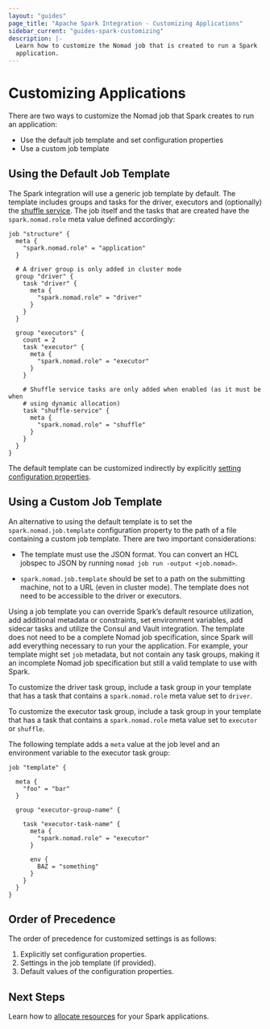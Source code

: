 ```yaml
---
layout: "guides"
page_title: "Apache Spark Integration - Customizing Applications"
sidebar_current: "guides-spark-customizing"
description: |-
  Learn how to customize the Nomad job that is created to run a Spark 
  application.
---
```


# Customizing Applications

There are two ways to customize the Nomad job that Spark creates to run an 
application:

 - Use the default job template and set configuration properties
 - Use a custom job template

## Using the Default Job Template

The Spark integration will use a generic job template by default. The template 
includes groups and tasks for the driver, executors and (optionally) the 
[shuffle service](/guides/spark/dynamic.html). The job itself and the tasks that
 are created have the `spark.nomad.role` meta value defined accordingly:

```hcl
job "structure" {
  meta {
    "spark.nomad.role" = "application"
  }

  # A driver group is only added in cluster mode
  group "driver" {
    task "driver" {
      meta {
        "spark.nomad.role" = "driver"
      }
    }
  }

  group "executors" {
    count = 2
    task "executor" {
      meta {
        "spark.nomad.role" = "executor"
      }
    }

    # Shuffle service tasks are only added when enabled (as it must be when 
    # using dynamic allocation)
    task "shuffle-service" {
      meta {
        "spark.nomad.role" = "shuffle"
      }
    }
  }
}
```

The default template can be customized indirectly by explicitly [setting 
configuration properties](/guides/spark/configuration.html).

## Using a Custom Job Template

An alternative to using the default template is to set the 
`spark.nomad.job.template` configuration property to the path of a file 
containing a custom job template. There are two important considerations:

  * The template must use the JSON format. You can convert an HCL jobspec to 
  JSON by running `nomad job run -output <job.nomad>`.

  * `spark.nomad.job.template` should be set to a path on the submitting 
  machine, not to a URL (even in cluster mode). The template does not need to 
  be accessible to the driver or executors.

Using a job template you can override Spark’s default resource utilization, add 
additional metadata or constraints, set environment variables, add sidecar 
tasks and utilize the Consul and Vault integration. The template does 
not need to be a complete Nomad job specification, since Spark will add 
everything necessary to run your the application. For example, your template 
might set `job` metadata, but not contain any task groups, making it an 
incomplete Nomad job specification but still a valid template to use with Spark.

To customize the driver task group, include a task group in your template that 
has a task that contains a `spark.nomad.role` meta value set to `driver`.

To customize the executor task group, include a task group in your template that 
has a task that contains a `spark.nomad.role` meta value set to `executor` or 
`shuffle`.

The following template adds a `meta` value at the job level and an environment 
variable to the executor task group:

```hcl
job "template" {

  meta {
    "foo" = "bar"
  }

  group "executor-group-name" {

    task "executor-task-name" {
      meta {
        "spark.nomad.role" = "executor"
      }

      env {
        BAZ = "something"
      }
    }
  }
}
```

## Order of Precedence

The order of precedence for customized settings is as follows:

1. Explicitly set configuration properties.
2. Settings in the job template (if provided).
3. Default values of the configuration properties.

## Next Steps

Learn how to [allocate resources](/guides/spark/resource.html) for your Spark 
applications.
